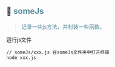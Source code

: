 ## 🍒 <span style="color: #558899">someJs</span>
> <span style="color: #558899">记录一些js方法，并封装一些函数。</span>

运行js文件
```
// someJs/xxx.js 在someJs文件夹中打开终端
node xxx.js
```